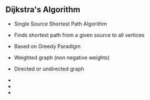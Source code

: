 # 

## Dijkstra's Algorithm

- Single Source Shortest Path Algorithm
- Finds shortest path from a given source to all vertices
- Based on Greedy Paradigm
- Weighted graph (non negative weights)
- Directed or undirected graph
- 

- 
- 